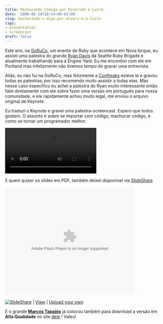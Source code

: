 ```yaml
---
title: Machucando Código por Diversão e Lucro
date: '2008-06-14T18:54:00-03:00'
slug: machucando-c-digo-por-divers-o-e-lucro
tags:
- presentation
- screencast
draft: false
---
```




Este ano, na [GoRuCo](http://goruco2008.confreaks.com), um evento de Ruby que acontece em Nova Iorque, eu assisti uma palestra do grande [Ryan Davis](http://blog.zenspider.com/) da Seattle Ruby Brigade e atualmente trabalhando para a Engine Yard. Eu me encontrei com ele em Portland mas infelizmente não tivemos tempo de gravar uma entrevista.

Aliás, eu não fui na GoRuCo, mas felizmente a [Confreaks](http://goruco2008.confreaks.com) esteve lá e gravou todas as palestras, por isso recomendo muito assistir a todas elas. Mas nesse caso específico eu achei a palestra do Ryan muito interessante então falei diretamente com ele sobre fazer uma versão em português para nossa comunidade, e ele rapidamente achou muito legal, me enviou o arquivo original de Keynote.

Eu traduzi o Keynote e gravei uma palestra-screencast. Espero que todos gostem. O assunto é sobre se importar com código, machucar código, e como se tornar um programador melhor.

<video controls>
<source src="https://s3.us-east-2.amazonaws.com/blip.tv/Akitaonrails-MachucandoCodigoPorDiversaoELucro612.mp4">
Your browser does not support the video tag. [Direct Link](https://s3.us-east-2.amazonaws.com/blip.tv/Akitaonrails-MachucandoCodigoPorDiversaoELucro612.mp4)
</source></video>

E quem quiser os slides em PDF, também deixei disponível via [SlideShare](http://www.slideshare.net/akitaonrails/ruby-sadism-ryan-davis)

<object style="margin:0px" width="425" height="355"><param name="movie" value="http://static.slideshare.net/swf/ssplayer2.swf?doc=rubysadismnyc-1213473930188407-9">
<param name="allowFullScreen" value="true">
<param name="allowScriptAccess" value="always">
<embed src="http://static.slideshare.net/swf/ssplayer2.swf?doc=rubysadismnyc-1213473930188407-9" type="application/x-shockwave-flash" allowscriptaccess="always" allowfullscreen="true" width="425" height="355"></embed></object>

[![SlideShare](http://static.slideshare.net/swf/logo_embd.png)](http://www.slideshare.net/?src=embed) | [View](http://www.slideshare.net/akitaonrails/ruby-sadism-ryan-davis?src=embed "View Ruby Sadism - Ryan Davis on SlideShare") | [Upload your own](http://www.slideshare.net/upload?src=embed)

E o grande [**Marcos Tapajós**](http://improveit.com.br/empresa/tapajos) já colocou também para download a versão em **Alta Qualidade** no site [dele](http://www.dcc.ufrj.br/~tapajos/arquivos/AkitaOnRails/RubySadismNYC.zip) ! Valeu!

